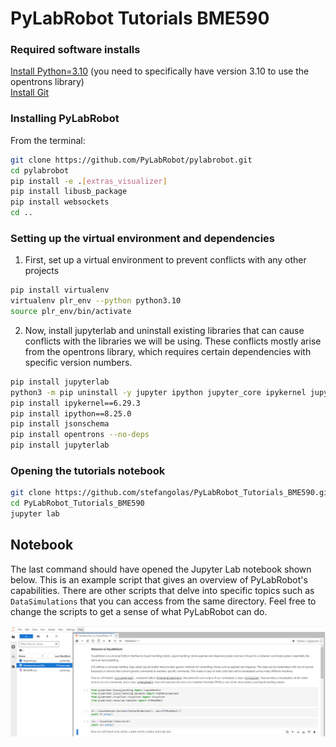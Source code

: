 # PyLabRobot Tutorials BME590

### Required software installs

[Install Python=3.10](https://www.python.org/downloads/release/python-3110/) (you need to specifically have version 3.10 to use the opentrons library)</br>
[Install Git](https://git-scm.com/downloads)</br>



### Installing PyLabRobot
From the terminal:</br>
```bash
git clone https://github.com/PyLabRobot/pylabrobot.git
cd pylabrobot
pip install -e .[extras_visualizer]
pip install libusb_package
pip install websockets
cd ..
```

### Setting up the virtual environment and dependencies
1. First, set up a virtual environment to prevent conflicts with any other projects
```bash
pip install virtualenv
virtualenv plr_env --python python3.10
source plr_env/bin/activate
```

2. Now, install jupyterlab and uninstall existing libraries that can cause conflicts with the libraries we will be using. These conflicts mostly arise from the opentrons library, which requires certain dependencies with specific version numbers.
```bash
pip install jupyterlab
python3 -m pip uninstall -y jupyter ipython jupyter_core ipykernel jupyter-client jupyter-console jupyterlab_pygments qtconsole notebook nbconvert nbformat nbclassic nbclient jupyterlab-widgets jupyter-events jupyter-server jupyter-server-terminals
pip install ipykernel==6.29.3
pip install ipython==8.25.0
pip install jsonschema
pip install opentrons --no-deps
pip install jupyterlab
```

### Opening the tutorials notebook
```bash
git clone https://github.com/stefangolas/PyLabRobot_Tutorials_BME590.git
cd PyLabRobot_Tutorials_BME590
jupyter lab
```

## Notebook
 The last command should have opened the Jupyter Lab notebook shown below. This is an example script that gives an overview of PyLabRobot's capabilities.
 There are other scripts that delve into specific topics such as `DataSimulations` that you can access from the same directory. Feel free to change the scripts
 to get a sense of what PyLabRobot can do.

 ![image](Readme_Images/screenshot.png)
